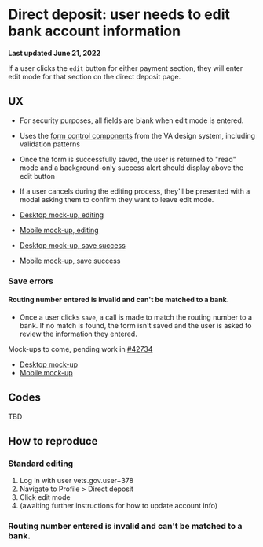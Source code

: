 # Direct deposit: user needs to edit bank account information

**Last updated June 21, 2022**

If a user clicks the `edit` button for either payment section, they will enter edit mode for that section on the direct deposit page.

## UX
- For security purposes, all fields are blank when edit mode is entered.
- Uses the [form control components](https://design.va.gov/components/form/) from the VA design system, including validation patterns
- Once the form is successfully saved, the user is returned to "read" mode and a background-only success alert should display above the edit button
- If a user cancels during the editing process, they'll be presented with a modal asking them to confirm they want to leave edit mode.

- [Desktop mock-up, editing](https://www.sketch.com/s/1a920e73-1dcb-47c4-aae8-08656756c131/a/Jn3mY79)
- [Mobile mock-up, editing](https://www.sketch.com/s/1a920e73-1dcb-47c4-aae8-08656756c131/a/Omxl74R)
- [Desktop mock-up, save success](https://www.sketch.com/s/1a920e73-1dcb-47c4-aae8-08656756c131/a/jgLJlzG)
- [Mobile mock-up, save success](https://www.sketch.com/s/1a920e73-1dcb-47c4-aae8-08656756c131/a/ka7vknR)

### Save errors

#### Routing number entered is invalid and can't be matched to a bank.
- Once a user clicks `save`, a call is made to match the routing number to a bank. If no match is found, the form isn't saved and the user is asked to review the information they entered.

Mock-ups to come, pending work in [#42734](https://github.com/department-of-veterans-affairs/va.gov-team/issues/42734)
- [Desktop mock-up]()
- [Mobile mock-up]()


## Codes

TBD

## How to reproduce

### Standard editing
1. Log in with user vets.gov.user+378
2. Navigate to Profile > Direct deposit
3. Click edit mode 
4. (awaiting further instructions for how to update account info)

### Routing number entered is invalid and can't be matched to a bank.




